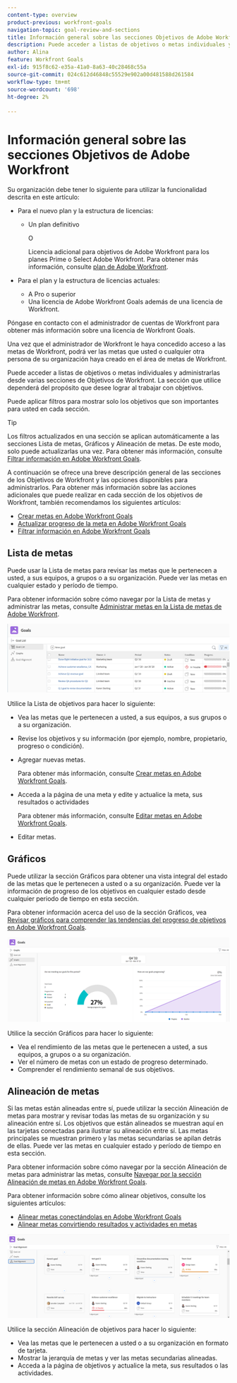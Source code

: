 ```yaml
---
content-type: overview
product-previous: workfront-goals
navigation-topic: goal-review-and-sections
title: Información general sobre las secciones Objetivos de Adobe Workfront
description: Puede acceder a listas de objetivos o metas individuales y administrarlas desde varias secciones de Objetivos de Adobe Workfront. La sección que utilice dependerá del propósito que desee lograr al trabajar con objetivos.
author: Alina
feature: Workfront Goals
exl-id: 915f8c62-e35a-41a0-8a63-40c28468c55a
source-git-commit: 024c612d46848c55529e902a00d481588d261584
workflow-type: tm+mt
source-wordcount: '698'
ht-degree: 2%

---
```


# Información general sobre las secciones Objetivos de Adobe Workfront

Su organización debe tener lo siguiente para utilizar la funcionalidad descrita en este artículo:

* Para el nuevo plan y la estructura de licencias:

   * Un plan definitivo

     O

     Licencia adicional para objetivos de Adobe Workfront para los planes Prime o Select Adobe Workfront. Para obtener más información, consulte [plan de Adobe Workfront](https://www.workfront.com/plans).

* Para el plan y la estructura de licencias actuales:

   * A Pro o superior
   * Una licencia de Adobe Workfront Goals además de una licencia de Workfront.

Póngase en contacto con el administrador de cuentas de Workfront para obtener más información sobre una licencia de Workfront Goals.

Una vez que el administrador de Workfront le haya concedido acceso a las metas de Workfront, podrá ver las metas que usted o cualquier otra persona de su organización haya creado en el área de metas de Workfront.

Puede acceder a listas de objetivos o metas individuales y administrarlas desde varias secciones de Objetivos de Workfront. La sección que utilice dependerá del propósito que desee lograr al trabajar con objetivos.

Puede aplicar filtros para mostrar solo los objetivos que son importantes para usted en cada sección.

>[!TIP]
>
>Los filtros actualizados en una sección se aplican automáticamente a las secciones Lista de metas, Gráficos y Alineación de metas. De este modo, solo puede actualizarlas una vez. Para obtener más información, consulte [Filtrar información en Adobe Workfront Goals](../../workfront-goals/goal-management/filter-information-wf-goals.md).

A continuación se ofrece una breve descripción general de las secciones de los Objetivos de Workfront y las opciones disponibles para administrarlos. Para obtener más información sobre las acciones adicionales que puede realizar en cada sección de los objetivos de Workfront, también recomendamos los siguientes artículos:

* [Crear metas en Adobe Workfront Goals](../../workfront-goals/goal-management/create-goals.md)
* [Actualizar progreso de la meta en Adobe Workfront Goals](../../workfront-goals/goal-review-and-workfront-goals-sections/check-in-goals.md)
* [Filtrar información en Adobe Workfront Goals](../../workfront-goals/goal-management/filter-information-wf-goals.md)


## Lista de metas

Puede usar la Lista de metas para revisar las metas que le pertenecen a usted, a sus equipos, a grupos o a su organización. Puede ver las metas en cualquier estado y período de tiempo.

Para obtener información sobre cómo navegar por la Lista de metas y administrar las metas, consulte [Administrar metas en la Lista de metas de Adobe Workfront](../../workfront-goals/goal-review-and-workfront-goals-sections/manage-goals-in-goal-list.md).

![](assets/goal-list-unshimmed.png)

Utilice la Lista de objetivos para hacer lo siguiente:

* Vea las metas que le pertenecen a usted, a sus equipos, a sus grupos o a su organización.
* Revise los objetivos y su información (por ejemplo, nombre, propietario, progreso o condición).
* Agregar nuevas metas.

  Para obtener más información, consulte [Crear metas en Adobe Workfront Goals](../../workfront-goals/goal-management/create-goals.md).

* Acceda a la página de una meta y edite y actualice la meta, sus resultados o actividades

  Para obtener más información, consulte [Editar metas en Adobe Workfront Goals](../../workfront-goals/goal-management/edit-goals.md).

* Editar metas.

## Gráficos

Puede utilizar la sección Gráficos para obtener una vista integral del estado de las metas que le pertenecen a usted o a su organización. Puede ver la información de progreso de los objetivos en cualquier estado desde cualquier periodo de tiempo en esta sección.

Para obtener información acerca del uso de la sección Gráficos, vea [Revisar gráficos para comprender las tendencias del progreso de objetivos en Adobe Workfront Goals](../../workfront-goals/goal-review-and-workfront-goals-sections/review-goal-graphs.md).

![](assets/graphs-section-unshimmed.png)

Utilice la sección Gráficos para hacer lo siguiente:

* Vea el rendimiento de las metas que le pertenecen a usted, a sus equipos, a grupos o a su organización.
* Ver el número de metas con un estado de progreso determinado.
* Comprender el rendimiento semanal de sus objetivos.

## Alineación de metas

Si las metas están alineadas entre sí, puede utilizar la sección Alineación de metas para mostrar y revisar todas las metas de su organización y su alineación entre sí. Los objetivos que están alineados se muestran aquí en las tarjetas conectadas para ilustrar su alineación entre sí. Las metas principales se muestran primero y las metas secundarias se apilan detrás de ellas. Puede ver las metas en cualquier estado y período de tiempo en esta sección.

Para obtener información sobre cómo navegar por la sección Alineación de metas para administrar las metas, consulte [Navegar por la sección Alineación de metas en Adobe Workfront Goals](../../workfront-goals/goal-alignment/navigate-goal-alignment-chart.md).

Para obtener información sobre cómo alinear objetivos, consulte los siguientes artículos:

* [Alinear metas conectándolas en Adobe Workfront Goals](../../workfront-goals/goal-alignment/align-goals-by-connecting-them.md)
* [Alinear metas convirtiendo resultados y actividades en metas](../../workfront-goals/goal-alignment/align-goals-by-converting-results-activities.md)

![](assets/goal-alignment-section-unshimmed.png)

Utilice la sección Alineación de objetivos para hacer lo siguiente:

* Vea las metas que le pertenecen a usted o a su organización en formato de tarjeta.
* Mostrar la jerarquía de metas y ver las metas secundarias alineadas.
* Acceda a la página de objetivos y actualice la meta, sus resultados o las actividades.

<!--
## Pulse

<span class="preview"> The Pulse section has been removed from the Preview environment and will be removed from Workfront Goals with the 23.1 release. Use the Goal List area to review goals that you or your teams are responsible for.</span> 

You can use the Pulse section to review and request updates to goals that might influence the progress of your goals. These could be your own goals, or goals that belong to your teams, groups, or your organization. You can view goals in any status and from any time period in this section.

>[!TIP]
>
>Only goals that have been checked in on at least once display in the Pulse section.

For information about reviewing goals using the Pulse section, see [Review goals in the Adobe Workfront Goals Pulse section](../../workfront-goals/goal-review-and-workfront-goals-sections/review-goals-in-pulse.md).

![](assets/pulse-section-350x141.png)

Use the Pulse section to do the following:

* View goals that belong to your teams, groups, or organization. 
* Review goal progress and updates, including aligned goals, their results, and activities. 
* Make or ask for updates to a goal by adding a comment. 
* Access the Goal Details panel and edit and update the goal, its results, or activities.
* Add new goals. 
* Check in on goals.

  >[!TIP]
  >
  >Clicking Check in opens the Check-in section in the left panel.

## Check-in

<span class="preview"> The Check-in section has been removed from the Preview environment and will be removed from Workfront Goals with the 23.1 release. Use the Goal List area to review goals that you or your teams are responsible for.</span>

You must have access to Edit Goals in your access level before you can access the Check- in section. For information about granting access to Goals, see  [Grant access to Adobe Workfront Goals](../../administration-and-setup/add-users/configure-and-grant-access/grant-access-goals.md).

You can use the Check-in section to update active goals and any results and activities that you are the owner of. You can primarily view only goals in an Active status in this section. Children goals aligned to active parents also display in the Check-in section, regardless of their status.

>[!IMPORTANT]
>
>* A goal displays in the Check-in section only if it is assigned to you or if it has a result or activity that is assigned to you. 
>* If a goal assigned to you is the child goal of a parent that is not assigned to you and your goal (the child goal) is closed, inactive, or a draft, the parent goal does not display in your Check-in section. 
>

For information about managing goals in the Goal List, see [Manage goals in the Goal List of Adobe Workfront Goals](../../workfront-goals/goal-review-and-workfront-goals-sections/manage-goals-in-goal-list.md).

![](assets/check-in-section-350x143.png)

Use the Check-in section to do the following:

* Review goal progress and updates, including aligned goals, their results, and activities. 
* Update the progress on the results and activities that are assigned to you. For information about updating goals by checking in on them, see [Update goal progress in Adobe Workfront Goals](../../workfront-goals/goal-review-and-workfront-goals-sections/check-in-goals.md).

  >[!IMPORTANT]
  >
  >You can check in only on the results and activities assigned to you in the Check-in section, and not those that are assigned to other entities.

* Add a comment to a goal, then click Post to make or ask for updates to a goal. 
* Access the Goal Details panel and edit and update the goal, its results, or activities.
* Add new goals.
-->
